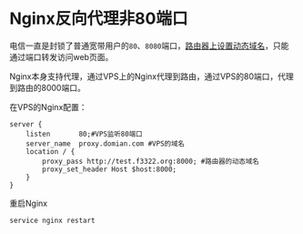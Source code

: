 # Nginx反向代理非80端口

电信一直是封锁了普通宽带用户的`80`、`8080`端口，[路由器上设置动态域名](http://blog.imfer.me/#!post/2014-04-25-raspberry-pi-cross-gfw)，只能通过端口转发访问web页面。

Nginx本身支持代理，通过VPS上的Nginx代理到路由，通过VPS的80端口，代理到路由的8000端口。

在VPS的Nginx配置：

    server {
        listen       80;#VPS监听80端口
        server_name  proxy.domian.com #VPS的域名
        location / {
            proxy_pass http://test.f3322.org:8000; #路由器的动态域名
            proxy_set_header Host $host:8000;  
        }
    }

重启Nginx

    service nginx restart
